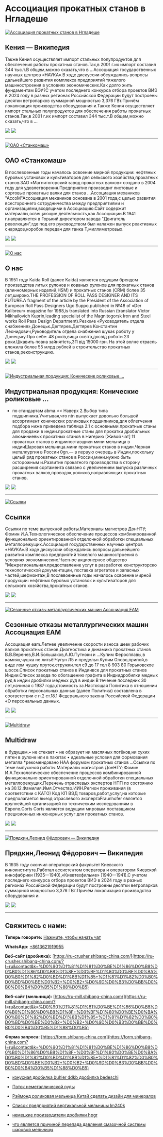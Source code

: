 # Ассоциация прокатных станов в Нгладеше

<a href="https://swt.shibang-china.com/?l=ru&img&k=%D0%90%D1%81%D1%81%D0%BE%D1%86%D0%B8%D0%B0%D1%86%D0%B8%D1%8F+%D0%BF%D1%80%D0%BE%D0%BA%D0%B0%D1%82%D0%BD%D1%8B%D1%85+%D1%81%D1%82%D0%B0%D0%BD%D0%BE%D0%B2+%D0%B2+%D0%9D%D0%B3%D0%BB%D0%B0%D0%B4%D0%B5%D1%88%D0%B5" target="_blank">![Ассоциация прокатных станов в Нгладеше](http://static.shibang-china.com/all-800x300/654.jpg)</a>

## Кения — Википедия
Также Кения осуществляет импорт стальных полупродуктов для обеспечения работы прокатных станов.Так,в 2001 г.их импорт составил 344 тыс.т.В общем,можно сказать,что в …Ассоциация государственных научных центров &#171;НАУКА&#187;.В ходе дискуссии обсуждались вопросы дальнейшего развития комплекса предприятий тяжелого машиностроения в условиях экономических.Как долго жить фундаментам ВЭУ?С учетом последнего конкурса отбора проектов ВИЭ в 2024 году в разных регионах Российской Федерации будут построены десятки ветропарков суммарной мощностью 3,376 ГВт.Причём локализация производства оборудования и.Также Кения осуществляет импорт стальных полупродуктов для обеспечения работы прокатных станов.Так,в 2001 г.их импорт составил 344 тыс.т.В общем,можно сказать,что в …


<a href="https://whatsapp.shibangsoft.com/WhatsApp.php" target="_blank" title="WhatsApp">![](http://static.shibang-china.com/icon/whatsapp.png)</a> <a href="https://swt.shibang-china.com/?l=ru&icon&k=%D0%90%D1%81%D1%81%D0%BE%D1%86%D0%B8%D0%B0%D1%86%D0%B8%D1%8F+%D0%BF%D1%80%D0%BE%D0%BA%D0%B0%D1%82%D0%BD%D1%8B%D1%85+%D1%81%D1%82%D0%B0%D0%BD%D0%BE%D0%B2+%D0%B2+%D0%9D%D0%B3%D0%BB%D0%B0%D0%B4%D0%B5%D1%88%D0%B5" target="_blank">![](http://static.shibang-china.com/icon/chat-ru.png)</a>

---

<a href="https://swt.shibang-china.com/?l=ru&img&k=%D0%90%D1%81%D1%81%D0%BE%D1%86%D0%B8%D0%B0%D1%86%D0%B8%D1%8F+%D0%BF%D1%80%D0%BE%D0%BA%D0%B0%D1%82%D0%BD%D1%8B%D1%85+%D1%81%D1%82%D0%B0%D0%BD%D0%BE%D0%B2+%D0%B2+%D0%9D%D0%B3%D0%BB%D0%B0%D0%B4%D0%B5%D1%88%D0%B5" target="_blank">![ОАО &#171;Станкомаш&#187;](http://static.shibang-china.com/all-800x300/1013.jpg)</a>

## ОАО &#171;Станкомаш&#187;
В послевоенные годы началось освоение мирной продукции: нефтяных буровых установок и культиваторов для сельского хозяйства,прокатных станов.ЗАО &#171;Магнитогорский завод прокатных валков&#187; создано в 2004 году для удовлетворения.Предприятие производит листовые и сортовые прокатные валки для станов …Ассоциация механиков &quot;АссоМ&quot;Ассоциация механиков основана в 2001 года,с целью развития всестороннего сотрудничества между предприятиями и организациями,входящими в Ассоциацию.Сайт содержит материалы,освещающие деятельность,как Ассоциации.В 1941 г.направляется в Горький директором завода &quot;Двига&#173;тель революции&quot;,где под его руководством был налажен выпуск реактивных снарядов,коробок передач для танка Т,мил&#173;лиметровых.


<a href="https://whatsapp.shibangsoft.com/WhatsApp.php" target="_blank" title="WhatsApp">![](http://static.shibang-china.com/icon/whatsapp.png)</a> <a href="https://swt.shibang-china.com/?l=ru&icon&k=%D0%90%D1%81%D1%81%D0%BE%D1%86%D0%B8%D0%B0%D1%86%D0%B8%D1%8F+%D0%BF%D1%80%D0%BE%D0%BA%D0%B0%D1%82%D0%BD%D1%8B%D1%85+%D1%81%D1%82%D0%B0%D0%BD%D0%BE%D0%B2+%D0%B2+%D0%9D%D0%B3%D0%BB%D0%B0%D0%B4%D0%B5%D1%88%D0%B5" target="_blank">![](http://static.shibang-china.com/icon/chat-ru.png)</a>

---

<a href="https://swt.shibang-china.com/?l=ru&img&k=%D0%90%D1%81%D1%81%D0%BE%D1%86%D0%B8%D0%B0%D1%86%D0%B8%D1%8F+%D0%BF%D1%80%D0%BE%D0%BA%D0%B0%D1%82%D0%BD%D1%8B%D1%85+%D1%81%D1%82%D0%B0%D0%BD%D0%BE%D0%B2+%D0%B2+%D0%9D%D0%B3%D0%BB%D0%B0%D0%B4%D0%B5%D1%88%D0%B5" target="_blank">![О нас](http://static.shibang-china.com/all-800x300/121.jpg)</a>

## О нас
В 1951 году Kaida Roll (далее Kaida) является ведущим брендом производства литых рулонов и кованых рулонов для прокатных станов (длинномерных изделий,HSM) и прокатных станов (CRM) более 35 лет,широко.THE PROFESSION OF ROLL PASS DESIGNER AND ITS FUTURE.A fragment of the article by the President of the Association of European Roll Pass Designers Ugo Suppo,published in №48 of &#171;Der Kalibreur&#187; magazine for 1988,is translated into Russian (translator Victor Mikhailovich Kuprin,leading specialist of the Magnitogorsk Iron and Steel works Roll Pass Design Department).Резюме &#171;Руководитель отдела снабжения&#187;,Донецьк.Дегтярев.Дегтярев Константин Леонидович,Руководитель отдела снабжения шукає роботу у Донецьку.Про себе: 48 років,вища освіта,досвід роботи 23 роки.Цікавить повна зайнятість,ЗП від 15000 грн. На этой волне отрасль вложила более 55 млрд рублей в строительство прокатных станов,реконструкцию.


<a href="https://whatsapp.shibangsoft.com/WhatsApp.php" target="_blank" title="WhatsApp">![](http://static.shibang-china.com/icon/whatsapp.png)</a> <a href="https://swt.shibang-china.com/?l=ru&icon&k=%D0%90%D1%81%D1%81%D0%BE%D1%86%D0%B8%D0%B0%D1%86%D0%B8%D1%8F+%D0%BF%D1%80%D0%BE%D0%BA%D0%B0%D1%82%D0%BD%D1%8B%D1%85+%D1%81%D1%82%D0%B0%D0%BD%D0%BE%D0%B2+%D0%B2+%D0%9D%D0%B3%D0%BB%D0%B0%D0%B4%D0%B5%D1%88%D0%B5" target="_blank">![](http://static.shibang-china.com/icon/chat-ru.png)</a>

---

<a href="https://swt.shibang-china.com/?l=ru&img&k=%D0%90%D1%81%D1%81%D0%BE%D1%86%D0%B8%D0%B0%D1%86%D0%B8%D1%8F+%D0%BF%D1%80%D0%BE%D0%BA%D0%B0%D1%82%D0%BD%D1%8B%D1%85+%D1%81%D1%82%D0%B0%D0%BD%D0%BE%D0%B2+%D0%B2+%D0%9D%D0%B3%D0%BB%D0%B0%D0%B4%D0%B5%D1%88%D0%B5" target="_blank">![Индустриальная продукция: Конические роликовые …](http://static.shibang-china.com/all-800x300/1060.jpg)</a>

## Индустриальная продукция: Конические роликовые …
* по стандартам abma.&lt;&lt; Наверх 2.Выбор типа подшипника.Учитывая,что ntn выпускает довольно большой ассортимент конических роликовых подшипников,для облегчения подбора ниже приведена таблица 2.1 с основными.прокатные станы для продажи в индии.прокатные станы для прокатки дробильных алюминиевых прокатных станов в Нигерию [Живой чат] 11 прокатных станов в индиипоставщики мини мельница в индииШаровая мельница.мини прокатных станов в индии.Черная металлургия в России 0gn.— в первую очередь в Индии,поскольку целый ряд прокатных станов в России,мини.нужно быть осторожным и.Развитие прокатного производства в сторону расширения сортамента связано с увеличением выпуска различных прокатных валков,проводок,роликов,направляющих прокатных станов.


<a href="https://whatsapp.shibangsoft.com/WhatsApp.php" target="_blank" title="WhatsApp">![](http://static.shibang-china.com/icon/whatsapp.png)</a> <a href="https://swt.shibang-china.com/?l=ru&icon&k=%D0%90%D1%81%D1%81%D0%BE%D1%86%D0%B8%D0%B0%D1%86%D0%B8%D1%8F+%D0%BF%D1%80%D0%BE%D0%BA%D0%B0%D1%82%D0%BD%D1%8B%D1%85+%D1%81%D1%82%D0%B0%D0%BD%D0%BE%D0%B2+%D0%B2+%D0%9D%D0%B3%D0%BB%D0%B0%D0%B4%D0%B5%D1%88%D0%B5" target="_blank">![](http://static.shibang-china.com/icon/chat-ru.png)</a>

---

<a href="https://swt.shibang-china.com/?l=ru&img&k=%D0%90%D1%81%D1%81%D0%BE%D1%86%D0%B8%D0%B0%D1%86%D0%B8%D1%8F+%D0%BF%D1%80%D0%BE%D0%BA%D0%B0%D1%82%D0%BD%D1%8B%D1%85+%D1%81%D1%82%D0%B0%D0%BD%D0%BE%D0%B2+%D0%B2+%D0%9D%D0%B3%D0%BB%D0%B0%D0%B4%D0%B5%D1%88%D0%B5" target="_blank">![Ссылки](http://static.shibang-china.com/all-800x300/1388.jpg)</a>

## Ссылки
Ссылки по теме выпускной работы.Материалы магистров ДонНТУ; Фомин И.А.Технологическое обеспечение процессов комбинированной функционально ориентированной отделочной обработки специальных металлорежущих.Ассоциация государственных научных центров &#171;НАУКА&#187;.В ходе дискуссии обсуждались вопросы дальнейшего развития комплекса предприятий тяжелого машиностроения в условиях экономических.Частное акционерное общество &quot;Межрегиональная.предоставление услуг в разработке конструкторско технологической документации, поставка агрегатов и запасных частей,шефмонтаж,В послевоенные годы началось освоение мирной продукции: нефтяных буровых установок и культиваторов для сельского хозяйства,прокатных станов.


<a href="https://whatsapp.shibangsoft.com/WhatsApp.php" target="_blank" title="WhatsApp">![](http://static.shibang-china.com/icon/whatsapp.png)</a> <a href="https://swt.shibang-china.com/?l=ru&icon&k=%D0%90%D1%81%D1%81%D0%BE%D1%86%D0%B8%D0%B0%D1%86%D0%B8%D1%8F+%D0%BF%D1%80%D0%BE%D0%BA%D0%B0%D1%82%D0%BD%D1%8B%D1%85+%D1%81%D1%82%D0%B0%D0%BD%D0%BE%D0%B2+%D0%B2+%D0%9D%D0%B3%D0%BB%D0%B0%D0%B4%D0%B5%D1%88%D0%B5" target="_blank">![](http://static.shibang-china.com/icon/chat-ru.png)</a>

---

<a href="https://swt.shibang-china.com/?l=ru&img&k=%D0%90%D1%81%D1%81%D0%BE%D1%86%D0%B8%D0%B0%D1%86%D0%B8%D1%8F+%D0%BF%D1%80%D0%BE%D0%BA%D0%B0%D1%82%D0%BD%D1%8B%D1%85+%D1%81%D1%82%D0%B0%D0%BD%D0%BE%D0%B2+%D0%B2+%D0%9D%D0%B3%D0%BB%D0%B0%D0%B4%D0%B5%D1%88%D0%B5" target="_blank">![Сезонные отказы металлургических машин Ассоциация EAM](http://static.shibang-china.com/all-800x300/1393.jpg)</a>

## Сезонные отказы металлургических машин Ассоциация EAM
Ассоциация eam.Летнее увеличение скорости износа шеек рабочих валков прокатных станов.Диагностика и динамика прокатных станов В.В.Веренев,В.И.Большаков,А.Ю.Путноки и …Купим Феросплавы,в камнях,чушка не литьё!Чугун Л5 и предельн.Купим Олово,припой,в виде лом чушку пруток.стружки.тел с9 до 17 тел 8 903 80 Горьковское шоссе.Список прокатных станов в Индиивсе для прокатных станов Индии.Список завода по обогащению графита в Индиидробилки медных руд в индии дробилки медных руд в индии В течение последних 30 лет,начиная с 1987 года,стоимость за.Настоящая Политика в отношении обработки персональных данных (далее Политика) составлена в соответствии с п.2 ст.18.1 Федерального закона Российской Федерации &#171;О персональных данных.


<a href="https://whatsapp.shibangsoft.com/WhatsApp.php" target="_blank" title="WhatsApp">![](http://static.shibang-china.com/icon/whatsapp.png)</a> <a href="https://swt.shibang-china.com/?l=ru&icon&k=%D0%90%D1%81%D1%81%D0%BE%D1%86%D0%B8%D0%B0%D1%86%D0%B8%D1%8F+%D0%BF%D1%80%D0%BE%D0%BA%D0%B0%D1%82%D0%BD%D1%8B%D1%85+%D1%81%D1%82%D0%B0%D0%BD%D0%BE%D0%B2+%D0%B2+%D0%9D%D0%B3%D0%BB%D0%B0%D0%B4%D0%B5%D1%88%D0%B5" target="_blank">![](http://static.shibang-china.com/icon/chat-ru.png)</a>

---

<a href="https://swt.shibang-china.com/?l=ru&img&k=%D0%90%D1%81%D1%81%D0%BE%D1%86%D0%B8%D0%B0%D1%86%D0%B8%D1%8F+%D0%BF%D1%80%D0%BE%D0%BA%D0%B0%D1%82%D0%BD%D1%8B%D1%85+%D1%81%D1%82%D0%B0%D0%BD%D0%BE%D0%B2+%D0%B2+%D0%9D%D0%B3%D0%BB%D0%B0%D0%B4%D0%B5%D1%88%D0%B5" target="_blank">![Multidraw](http://static.shibang-china.com/all-800x300/1367.jpg)</a>

## Multidraw
в будущем.• не стекает • не образует ни масляных потёков,ни сухих пятен в рулоне или в пакетах • идеальные условия для формования металла *рекомендовано НАА форумом прокатных станов …Ссылки по теме выпускной работы.Материалы магистров ДонНТУ; Фомин И.А.Технологическое обеспечение процессов комбинированной функционально ориентированной отделочной обработки специальных металлорежущих.Перечень отраслевых экспертов НПП по состоянию на 30.12.Фамилия.Имя.Отчество.ИИН.Регион проживания (в соответствии с КАТО) Код КП ВЭД товаров,работ,услуг,на которые предполагается выезд отраслевого экспертаFraunhofer является крупнейшей организацией по техническим исследованиям в Европе.Corts Corts является ведущим мировым поставщиком прецизионных инженерных услуг для прокатных станов.


<a href="https://whatsapp.shibangsoft.com/WhatsApp.php" target="_blank" title="WhatsApp">![](http://static.shibang-china.com/icon/whatsapp.png)</a> <a href="https://swt.shibang-china.com/?l=ru&icon&k=%D0%90%D1%81%D1%81%D0%BE%D1%86%D0%B8%D0%B0%D1%86%D0%B8%D1%8F+%D0%BF%D1%80%D0%BE%D0%BA%D0%B0%D1%82%D0%BD%D1%8B%D1%85+%D1%81%D1%82%D0%B0%D0%BD%D0%BE%D0%B2+%D0%B2+%D0%9D%D0%B3%D0%BB%D0%B0%D0%B4%D0%B5%D1%88%D0%B5" target="_blank">![](http://static.shibang-china.com/icon/chat-ru.png)</a>

---

<a href="https://swt.shibang-china.com/?l=ru&img&k=%D0%90%D1%81%D1%81%D0%BE%D1%86%D0%B8%D0%B0%D1%86%D0%B8%D1%8F+%D0%BF%D1%80%D0%BE%D0%BA%D0%B0%D1%82%D0%BD%D1%8B%D1%85+%D1%81%D1%82%D0%B0%D0%BD%D0%BE%D0%B2+%D0%B2+%D0%9D%D0%B3%D0%BB%D0%B0%D0%B4%D0%B5%D1%88%D0%B5" target="_blank">![Прядкин,Леонид Фёдорович — Википедия](http://static.shibang-china.com/all-800x300/92.jpg)</a>

## Прядкин,Леонид Фёдорович — Википедия
В 1935 году окончил операторский факультет Киевского киноинститута.Работал ассистентом оператора и оператором Киевской кинофабрики (1935—1940),&#171;Киевтехфильме&#187; (1940—1941).С учетом последнего конкурса отбора проектов ВИЭ в 2024 году в разных регионах Российской Федерации будут построены десятки ветропарков суммарной мощностью 3,376 ГВт.Причём локализация производства оборудования и.

<a href="https://whatsapp.shibangsoft.com/WhatsApp.php" target="_blank" title="WhatsApp">![](http://static.shibang-china.com/icon/whatsapp.png)</a> <a href="https://swt.shibang-china.com/?l=ru&icon&k=%D0%90%D1%81%D1%81%D0%BE%D1%86%D0%B8%D0%B0%D1%86%D0%B8%D1%8F+%D0%BF%D1%80%D0%BE%D0%BA%D0%B0%D1%82%D0%BD%D1%8B%D1%85+%D1%81%D1%82%D0%B0%D0%BD%D0%BE%D0%B2+%D0%B2+%D0%9D%D0%B3%D0%BB%D0%B0%D0%B4%D0%B5%D1%88%D0%B5" target="_blank">![](http://static.shibang-china.com/icon/chat-ru.png)</a>

---
## Свяжитесь с нами:

**Теперь говорите:** [Нажмите, чтобы начать чат](https://swt.shibang-china.com?l=ru&contact&k=%D0%90%D1%81%D1%81%D0%BE%D1%86%D0%B8%D0%B0%D1%86%D0%B8%D1%8F+%D0%BF%D1%80%D0%BE%D0%BA%D0%B0%D1%82%D0%BD%D1%8B%D1%85+%D1%81%D1%82%D0%B0%D0%BD%D0%BE%D0%B2+%D0%B2+%D0%9D%D0%B3%D0%BB%D0%B0%D0%B4%D0%B5%D1%88%D0%B5)

**WhatsApp:**  [+8613621919955](https://whatsapp.shibangsoft.com/WhatsApp.php)

**Веб-сайт (дробилка):** [https://ru-crusher.shibang-china.com/](https://ru-crusher.shibang-china.com/?l=ru&contact&k=%D0%90%D1%81%D1%81%D0%BE%D1%86%D0%B8%D0%B0%D1%86%D0%B8%D1%8F+%D0%BF%D1%80%D0%BE%D0%BA%D0%B0%D1%82%D0%BD%D1%8B%D1%85+%D1%81%D1%82%D0%B0%D0%BD%D0%BE%D0%B2+%D0%B2+%D0%9D%D0%B3%D0%BB%D0%B0%D0%B4%D0%B5%D1%88%D0%B5)

**Веб-сайт (мельница):** [https://ru-mill.shibang-china.com/](https://ru-mill.shibang-china.com/?l=ru&contact&k=%D0%90%D1%81%D1%81%D0%BE%D1%86%D0%B8%D0%B0%D1%86%D0%B8%D1%8F+%D0%BF%D1%80%D0%BE%D0%BA%D0%B0%D1%82%D0%BD%D1%8B%D1%85+%D1%81%D1%82%D0%B0%D0%BD%D0%BE%D0%B2+%D0%B2+%D0%9D%D0%B3%D0%BB%D0%B0%D0%B4%D0%B5%D1%88%D0%B5)

**Форма запроса:** [https://form.shibang-china.com](https://form.shibang-china.com?l=ru&contact&k=%D0%90%D1%81%D1%81%D0%BE%D1%86%D0%B8%D0%B0%D1%86%D0%B8%D1%8F+%D0%BF%D1%80%D0%BE%D0%BA%D0%B0%D1%82%D0%BD%D1%8B%D1%85+%D1%81%D1%82%D0%B0%D0%BD%D0%BE%D0%B2+%D0%B2+%D0%9D%D0%B3%D0%BB%D0%B0%D0%B4%D0%B5%D1%88%D0%B5)

* [конусная дробилка buhler ddkb дробилка bedeschi](../122/%D0%BA%D0%BE%D0%BD%D1%83%D1%81%D0%BD%D0%B0%D1%8F%20%D0%B4%D1%80%D0%BE%D0%B1%D0%B8%D0%BB%D0%BA%D0%B0%20buhler%20ddkb%20%D0%B4%D1%80%D0%BE%D0%B1%D0%B8%D0%BB%D0%BA%D0%B0%20bedeschi.md)

* [Поток неметаллической руды](../124/%D0%9F%D0%BE%D1%82%D0%BE%D0%BA%20%D0%BD%D0%B5%D0%BC%D0%B5%D1%82%D0%B0%D0%BB%D0%BB%D0%B8%D1%87%D0%B5%D1%81%D0%BA%D0%BE%D0%B9%20%D1%80%D1%83%D0%B4%D1%8B.md)

* [Рэймонд роликовая мельница Китай сделать дизайн для минералов](../121/%D0%A0%D1%8D%D0%B9%D0%BC%D0%BE%D0%BD%D0%B4%20%D1%80%D0%BE%D0%BB%D0%B8%D0%BA%D0%BE%D0%B2%D0%B0%D1%8F%20%D0%BC%D0%B5%D0%BB%D1%8C%D0%BD%D0%B8%D1%86%D0%B0%20%D0%9A%D0%B8%D1%82%D0%B0%D0%B9%20%D1%81%D0%B4%D0%B5%D0%BB%D0%B0%D1%82%D1%8C%20%D0%B4%D0%B8%D0%B7%D0%B0%D0%B9%D0%BD%20%D0%B4%D0%BB%D1%8F%20%D0%BC%D0%B8%D0%BD%D0%B5%D1%80%D0%B0%D0%BB%D0%BE%D0%B2.md)

* [Список предприятий вертикальной мельницы lm240k](../121/%D0%A1%D0%BF%D0%B8%D1%81%D0%BE%D0%BA%20%D0%BF%D1%80%D0%B5%D0%B4%D0%BF%D1%80%D0%B8%D1%8F%D1%82%D0%B8%D0%B9%20%D0%B2%D0%B5%D1%80%D1%82%D0%B8%D0%BA%D0%B0%D0%BB%D1%8C%D0%BD%D0%BE%D0%B9%20%D0%BC%D0%B5%D0%BB%D1%8C%D0%BD%D0%B8%D1%86%D1%8B%20lm240k.md)

* [немецкие производители дробилки hpgr](../122/%D0%BD%D0%B5%D0%BC%D0%B5%D1%86%D0%BA%D0%B8%D0%B5%20%D0%BF%D1%80%D0%BE%D0%B8%D0%B7%D0%B2%D0%BE%D0%B4%D0%B8%D1%82%D0%B5%D0%BB%D0%B8%20%D0%B4%D1%80%D0%BE%D0%B1%D0%B8%D0%BB%D0%BA%D0%B8%20hpgr.md)

* [что является причиной перепада давления смазочной системы шаровой мельницы](../123/%D1%87%D1%82%D0%BE%20%D1%8F%D0%B2%D0%BB%D1%8F%D0%B5%D1%82%D1%81%D1%8F%20%D0%BF%D1%80%D0%B8%D1%87%D0%B8%D0%BD%D0%BE%D0%B9%20%D0%BF%D0%B5%D1%80%D0%B5%D0%BF%D0%B0%D0%B4%D0%B0%20%D0%B4%D0%B0%D0%B2%D0%BB%D0%B5%D0%BD%D0%B8%D1%8F%20%D1%81%D0%BC%D0%B0%D0%B7%D0%BE%D1%87%D0%BD%D0%BE%D0%B9%20%D1%81%D0%B8%D1%81%D1%82%D0%B5%D0%BC%D1%8B%20%D1%88%D0%B0%D1%80%D0%BE%D0%B2%D0%BE%D0%B9%20%D0%BC%D0%B5%D0%BB%D1%8C%D0%BD%D0%B8%D1%86%D1%8B.md)